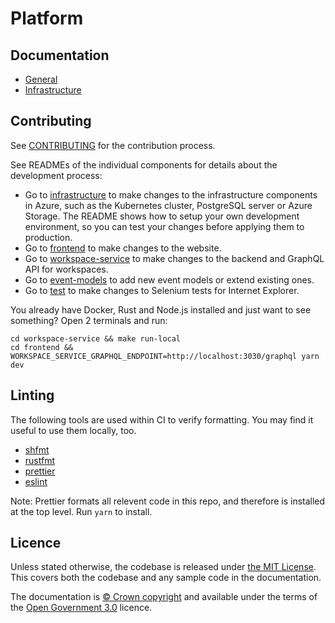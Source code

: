# Platform

## Documentation

- [General](./docs)
- [Infrastructure](./infrastructure)

## Contributing

See [CONTRIBUTING](./CONTRIBUTING.md) for the contribution process.

See READMEs of the individual components for details about the development process:

- Go to [infrastructure](./infrastructure) to make changes to the infrastructure components in Azure, such as the Kubernetes cluster, PostgreSQL server or Azure Storage. The README shows how to setup your own development environment, so you can test your changes before applying them to production.
- Go to [frontend](./frontend) to make changes to the website.
- Go to [workspace-service](./workspace-service) to make changes to the backend and GraphQL API for workspaces.
- Go to [event-models](./event-models) to add new event models or extend existing ones.
- Go to [test](./test) to make changes to Selenium tests for Internet Explorer.

You already have Docker, Rust and Node.js installed and just want to see something? Open 2 terminals and run:

```console
cd workspace-service && make run-local
cd frontend && WORKSPACE_SERVICE_GRAPHQL_ENDPOINT=http://localhost:3030/graphql yarn dev
```

## Linting

The following tools are used within CI to verify formatting. You may find it useful to use them locally, too.

- [shfmt](https://github.com/mvdan/sh)
- [rustfmt](https://github.com/rust-lang/rustfmt)
- [prettier](https://prettier.io)
- [eslint](https://eslint.org)

Note: Prettier formats all relevent code in this repo, and therefore is installed at the top level. Run `yarn` to install.

## Licence

Unless stated otherwise, the codebase is released under [the MIT License][mit]. This covers both the codebase and any sample code in the documentation.

The documentation is [© Crown copyright][copyright] and available under the terms of the [Open Government 3.0][ogl] licence.

[mit]: LICENCE
[copyright]: http://www.nationalarchives.gov.uk/information-management/re-using-public-sector-information/uk-government-licensing-framework/crown-copyright/
[ogl]: http://www.nationalarchives.gov.uk/doc/open-government-licence/version/3/
